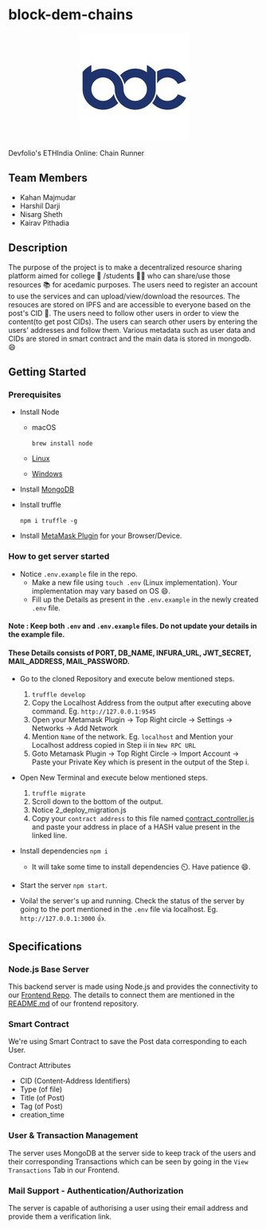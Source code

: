 # block-dem-chains

<p align="center">
  <img src="bdc-logo.jpg"/>
</p>

Devfolio's ETHIndia Online: Chain Runner

## Team Members
- Kahan Majmudar
- Harshil Darji
- Nisarg Sheth
- Kairav Pithadia

## Description

The purpose of the project is to make a decentralized resource sharing platform aimed for college :school: /students :student:  who can share/use those resources :books: for acedamic purposes. The users need to register an account to use the services and can upload/view/download the resources. The resouces are stored on IPFS and are accessible to everyone based on the post's CID :postbox:. The users need to follow other users in order to view the content(to get post CIDs). The users can search other users by entering the users' addresses and follow them. Various metadata such as user data and CIDs are stored in smart contract and the main data is stored in mongodb. :smile:

## Getting Started

### Prerequisites

- Install Node
  - macOS
  
    `brew install node`
  - [Linux](https://github.com/nodesource/distributions/blob/master/README.md)
  - [Windows](https://nodejs.org/en/#home-downloadhead)
  
- Install [MongoDB](https://docs.mongodb.com/manual/installation/)
- Install truffle

  `npm i truffle -g`
- Install [MetaMask Plugin](https://metamask.io/download.html) for your Browser/Device.


### How to get server started

- Notice `.env.example` file in the repo.
  - Make a new file using `touch .env` (Linux implementation). Your implementation may vary based on OS :smile:. 
  - Fill up the Details as present in the `.env.example` in the newly created `.env` file.
#### Note : Keep both `.env` and `.env.example` files. Do not update your details in the example file.
#### These Details consists of PORT, DB_NAME, INFURA_URL, JWT_SECRET, MAIL_ADDRESS, MAIL_PASSWORD.

- Go to the cloned Repository and execute below mentioned steps.
  1) `truffle develop`
  2) Copy the Localhost Address from the output after executing above command. Eg. `http://127.0.0.1:9545`
  3) Open your Metamask Plugin -> Top Right circle -> Settings -> Networks -> Add Network
  4) Mention `Name` of the network. Eg. `localhost` and Mention your Localhost address copied in Step ii in `New RPC URL` 
  5) Goto Metamask Plugin -> Top Right Circle -> Import Account -> Paste your Private Key which is present in the output of the Step i.

- Open New Terminal and execute below mentioned steps.
  1) `truffle migrate`
  2) Scroll down to the bottom of the output.
  3) Notice 2_deploy_migration.js
  4) Copy your `contract address` to this file named [contract_controller.js](https://github.com/KahanMajmudar/block-dem-chains/blob/4497b993e352e6736d2cf42463c5b2a56d8ee815/api/contract/contract_controller.js#L14) and paste your address in place of a HASH value present in the linked line.

- Install dependencies `npm i`
  - It will take some time to install dependencies :timer_clock:. Have patience :smile:.
- Start the server `npm start`.
- Voila! the server's up and running. Check the status of the server by going to the port mentioned in the `.env` file via localhost. Eg. `http://127.0.0.1:3000` :+1:.

## Specifications

### Node.js Base Server

This backend server is made using Node.js and provides the connectivity to our [Frontend Repo](https://github.com/KahanMajmudar/block-dem-chains-frontend). The details to connect them are mentioned in the [README.md](https://github.com/KahanMajmudar/block-dem-chains-frontend/blob/master/README.md) of our frontend repository.

### Smart Contract

We're using Smart Contract to save the Post data corresponding to each User.

Contract Attributes
- CID (Content-Address Identifiers)
- Type (of file)
- Title (of Post)
- Tag (of Post)
- creation_time

### User & Transaction Management

The server uses MongoDB at the server side to keep track of the users and their corresponding Transactions which can be seen by going in the `View Transactions` Tab in our Frontend.
### Mail Support - Authentication/Authorization

The server is capable of authorising a user using their email address and provide them a verification link.

